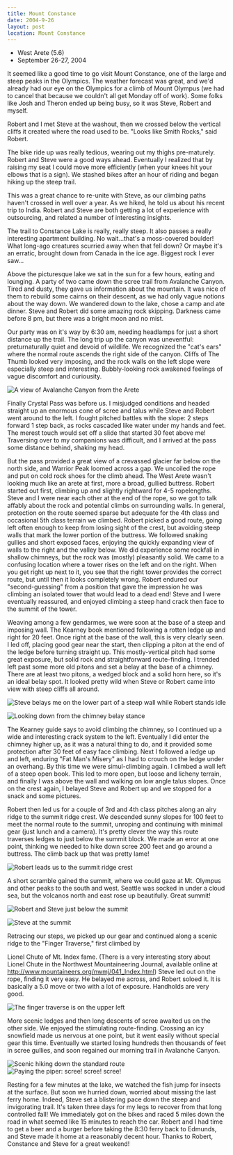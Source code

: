 ```yaml
---
title: Mount Constance
date: 2004-9-26
layout: post
location: Mount Constance
---
```


* West Arete (5.6)
* September 26-27, 2004

It seemed like a good time to go visit Mount
Constance, one of the large and steep peaks in the Olympics. The
weather forecast was great, and we'd already had our eye on the
Olympics for a climb of Mount Olympus (we had to cancel that because
we couldn't all get Monday off of work). Some folks like Josh and
Theron ended up being busy, so it was Steve, Robert and myself.


Robert and I met Steve at the washout, then we crossed below the vertical cliffs
it created where the road used to be. "Looks like Smith Rocks," said Robert.


The bike ride up was really tedious, wearing out my thighs pre-maturely. 
Robert and  Steve were a good ways ahead. Eventually I realized that by 
raising my seat I could move  more efficiently (when your knees hit your elbows 
that is a sign). We stashed bikes  after an hour of riding and began hiking up 
the steep trail.


This was a great chance to re-unite with Steve, as our climbing paths haven't 
crossed in  well over a year. As we hiked, he told us about his recent trip to 
India. Robert and  Steve are both getting a lot of experience with outsourcing, 
and related a number of  interesting insights.


The trail to Constance Lake is really, really steep. It also passes a really 
interesting  apartment building. No wait...that's a moss-covered boulder! 
What long-ago creatures  scurried away when that fell down? Or maybe it's 
an erratic, brought down from Canada in  the ice age. Biggest rock I ever 
saw...


Above the picturesque lake we sat in the sun for a few hours, eating
and lounging.  A party of two came down the scree trail from Avalanche
Canyon. Tired and dusty, they gave us information about the
mountain. It was nice of them to rebuild some cairns on their descent,
as we had only vague notions about the way down.  We wandered down to
the lake, chose a camp and ate dinner. Steve and Robert did some
amazing rock skipping.  Darkness came before 8 pm, but there was a
bright moon and no mist.


Our party was on it's way by 6:30 am, needing headlamps for just a short 
distance up the  trail. The long trip up the canyon was uneventful: 
preturnaturally quiet and devoid of  wildlife. We recognized the "cat's ears"
where the normal route ascends the right side  of the canyon. Cliffs of The 
Thumb looked very imposing, and the rock walls on the left  slope were 
especially steep and interesting. Bubbly-looking rock awakened feelings of 
vague discomfort and curiousity.

![A view of Avalanche Canyon from the Arete](images/articles/trips/2004/viewouta.jpg)

Finally Crystal Pass was before us. I misjudged conditions and headed straight 
up an  enormous cone of scree and talus while Steve and Robert went around to 
the left. I  fought pitched battles with the slope: 2 steps forward 1 step 
back, as rocks cascaded  like water under my hands and feet. The merest 
touch would set off a slide that started  30 feet above me! Traversing 
over to my companions was difficult, and I arrived at the  pass some 
distance behind, shaking my head.


But the pass provided a great view of a crevassed glacier far below on the 
north side,  and Warrior Peak loomed across a gap. We uncoiled the rope and 
put on cold rock shoes  for the climb ahead. The West Arete wasn't looking 
much like an arete at first, more a  broad, gullied buttress. Robert started 
out first, climbing up and slightly rightward  for 4-5 ropelengths. Steve and 
I were near each other at the end of the rope, so we got  to talk affably 
about the rock and potential climbs on surrounding walls. In general,
protection on the route seemed sparse but adequate for the 4th class and 
occasional 5th  class terrain we climbed. Robert picked a good route, 
going left often enough to keep  from losing sight of the crest, but 
avoiding steep walls that mark the lower portion of  the buttress. We 
followed snaking gullies and short exposed faces, enjoying the quickly 
expanding view of walls to the right and the valley below. We did experience 
some rockfall in shallow chimneys, but the rock was (mostly) 
pleasantly solid.  We came to a confusing location where a tower rises on 
the left and on the right. When  you get right up next to it, you see that 
the right tower provides the correct route,  but until then it looks completely 
wrong. Robert endured our "second-guessing" from a position that gave the
impression he was climbing an isolated tower that would lead to a dead end! 
Steve and I were eventually reassured, and enjoyed climbing a steep hand crack
then face to the summit of the tower.


Weaving among a few gendarmes, we were soon at the base of a steep and imposing
wall. The Kearney book mentioned following a rotten ledge up and right for
20 feet. Once right at the base of the wall, this is very clearly seen. I led
off, placing good gear near the start, then clipping a piton at the end
of the ledge before turning straight up. This mostly-vertical pitch had some
great exposure, but solid rock and straightforward route-finding. I trended
left past some more old pitons and set a belay at the base of a chimney. There
are at least two pitons, a wedged block and a solid horn here, so it's an 
ideal belay spot. It looked pretty wild when Steve or Robert came into view
with steep cliffs all around. 


![Steve belays me on the lower part of a steep wall while Robert stands idle](images/articles/trips/2004/wallstart.jpg)


![Looking down from the chimney belay stance](images/articles/trips/2004/wallguys.jpg)


The Kearney guide says to avoid climbing the chimney, so I continued up a
wide and interesting crack system to the left. Eventually I did enter the
chimney higher up, as it was a natural thing to do, and it provided some 
protection after 30 feet of easy face climbing. Next I followed a ledge
up and left, enduring "Fat Man's Misery" as I had to crouch on the ledge
under an overhang. By this time we were simul-climbing again. I climbed a
wall left of a steep open book. This led to more open, but loose and licheny
terrain, and finally I was above the wall and walking on low angle talus
slopes. Once on the crest again, I belayed Steve and Robert up and we stopped
for a snack and some pictures.

Robert then led us for a couple of 3rd and 4th class pitches along an airy
ridge to the summit ridge crest. We descended sunny slopes for 100 feet
to meet the normal route to the summit, unroping and continuing with minimal
gear (just lunch and a camera). It's pretty clever the way this route
traverses ledges to just below the summit block. We made an error at one
point, thinking we needed to hike down scree 200 feet and go around a buttress.
The climb back up that was pretty lame!

![Robert leads us to the summit ridge crest](images/articles/trips/2004/ridgehikin.jpg)


A short scramble gained the summit, where we could gaze at Mt. Olympus and
other peaks to the south and west. Seattle was socked in under a cloud sea,
but the volcanos north and east rose up beautifully. Great summit! 


![Robert and Steve just below the summit](images/articles/trips/2004/belowsumwall.jpg)


![Steve at the summit](images/articles/trips/2004/stevesummit.jpg)

Retracing our steps, we picked up our gear and continued along a scenic
ridge to the "Finger Traverse," first climbed by 

Lionel Chute of Mt. Index fame. (There is a very interesting
story about Lionel Chute in the Northwest Mountaineering Journal,
available online at http://www.mountaineers.org/nwmj/041_Index.html)
Steve led out on the rope, finding it very easy. He belayed me across,
and Robert soloed it. It is basically a 5.0 move or two with a lot of exposure.
Handholds are very good.


![The finger traverse is on the upper left](images/articles/trips/2004/travdescent.jpg)

More scenic ledges and then long descents of scree awaited us on the other side.
We enjoyed the stimulating route-finding. Crossing an icy snowfield made us
nervous at one point, but it went easily without special gear this time.
Eventually we started losing hundreds then thousands of feet in scree gullies,
and soon regained our morning trail in Avalanche Canyon.


![Scenic hiking down the standard route](images/articles/trips/2004/screeout.jpg)
![Paying the piper: scree! scree! scree!](images/articles/trips/2004/dantesplace.jpg)

Resting for a few minutes at the lake, we watched the fish jump for insects
at the surface. But soon we hurried down, worried about missing the last ferry
home. Indeed, Steve set a blistering pace down the steep and invigorating trail.
It's taken three days for my legs to recover from that long controlled fall!
We immediately got on the bikes and raced 5 miles down the road in what
seemed like 15 minutes to reach the car. Robert and I had time to get a beer
and a burger before taking the 8:30 ferry back to Edmunds, and Steve made
it home at a reasonably decent hour. Thanks to Robert, Constance and Steve for
a great weekend!

